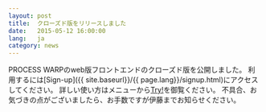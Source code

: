 ```yaml
---
layout: post
title:  クローズド版をリリースしました
date:   2015-05-12 16:00:00
lang:   ja
category: news
---
```


PROCESS WARPのweb版フロントエンドのクローズド版を公開しました。
利用するには[Sign-up]({{ site.baseurl}}/{{ page.lang}}/signup.html)にアクセスしてください。
詳しい使い方はメニューから[Try!](/ja/try/)を御覧ください。
不具合、お気づきの点がございましたら、お手数ですが伊藤までお知らせください。
